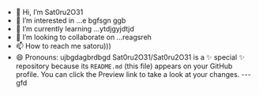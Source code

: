 - 👋 Hi, I’m Sat0ru2O31
- 👀 I’m interested in ...e bgfsgn ggb
- 🌱 I’m currently learning ...ytdjgyjdtjd
- 💞️ I’m looking to collaborate on ...reagsreh
- 📫 How to reach me satoru)))
- 😄 Pronouns: ujbgdagbrdbgd
Sat0ru2O31/Sat0ru2O31 is a ✨ special ✨ repository because its `README.md` (this file) appears on your GitHub profile.
You can click the Preview link to take a look at your changes.
---gfd

